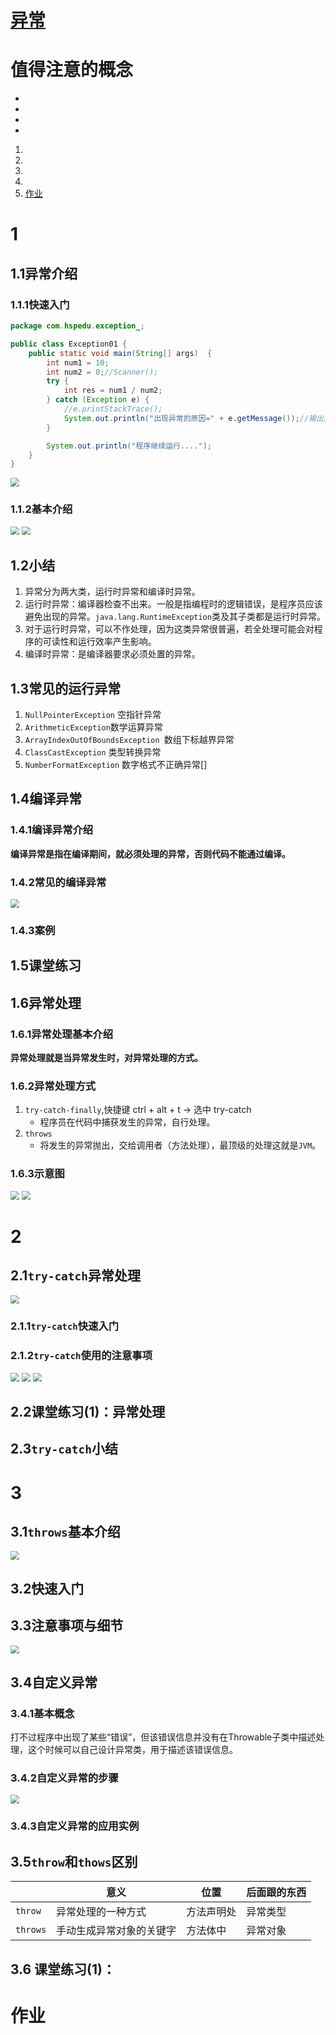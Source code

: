 # [异常](./TCH_Han/Chapter12.md)  
# 值得注意的概念
- 
- 
- 
-  
1. [](#1)
2. [](#2)
3. [](#3)
4. [](#4)
5. [作业](#作业)  
# 1

## 1.1异常介绍

### 1.1.1快速入门

```java
package com.hspedu.exception_;

public class Exception01 {
    public static void main(String[] args)  {
        int num1 = 10;
        int num2 = 0;//Scanner();
        try {
            int res = num1 / num2;
        } catch (Exception e) {
            //e.printStackTrace();
            System.out.println("出现异常的原因=" + e.getMessage());//输出异常信息
        }

        System.out.println("程序继续运行....");
    }
}
```

<img src="../img/TCH_Han/ch12_13.png" style="zoom:87%;" />



### 1.1.2基本介绍

<img src="../img/TCH_Han/ch12_2.png" style="zoom:87%;" />

<img src="../img/TCH_Han/ch12_1.png" style="zoom:87%;" />





## 1.2小结

1. 异常分为两大类，运行时异常和编译时异常。
2. 运行时异常：编译器检查不出来。一般是指编程时的逻辑错误，是程序员应该避免出现的异常。```java.lang.RuntimeException```类及其子类都是运行时异常。
3. 对于运行时异常，可以不作处理，因为这类异常很普遍，若全处理可能会对程序的可读性和运行效率产生影响。
4. 编译时异常：是编译器要求必须处置的异常。



## 1.3常见的运行异常

1. ```NullPointerException``` 空指针异常 
2. ```ArithmeticException```数学运算异常 
3. ```ArrayIndexOutOfBoundsException ```数组下标越界异常 
4.  ```ClassCastException``` 类型转换异常 
5. ```NumberFormatException``` 数字格式不正确异常[]





## 1.4编译异常

### 1.4.1编译异常介绍

**编译异常是指在编译期间，就必须处理的异常，否则代码不能通过编译。**



### 1.4.2常见的编译异常

<img src="../img/TCH_Han/ch12_3.png" style="zoom:87%;" />

### 1.4.3案例





## 1.5课堂练习





## 1.6异常处理

### 1.6.1异常处理基本介绍

**异常处理就是当异常发生时，对异常处理的方式。**



### 1.6.2异常处理方式

1. ```try-catch-finally```,快捷键 ctrl + alt + t -> 选中 try-catch
   - 程序员在代码中捕获发生的异常，自行处理。
2. ```throws```
   - 将发生的异常抛出，交给调用者（方法处理），最顶级的处理这就是```JVM```。



### 1.6.3示意图

<img src="../img/TCH_Han/ch12_4.png" style="zoom:87%;" />

<img src="../img/TCH_Han/ch12_5.png" style="zoom:87%;" />



# 2

## 2.1```try-catch```异常处理

<img src="../img/TCH_Han/ch12_6.png" style="zoom:87%;" />

### 2.1.1```try-catch```快速入门



### 2.1.2```try-catch```使用的注意事项

<img src="../img/TCH_Han/ch12_7.png" style="zoom:87%;" />

<img src="../img/TCH_Han/ch12_8.png" style="zoom:87%;" />

<img src="../img/TCH_Han/ch12_9.png" style="zoom:87%;" />



## 2.2课堂练习(1)：异常处理



## 2.3```try-catch```小结

# 3

## 3.1```throws```基本介绍

<img src="../img/TCH_Han/ch12_10.png" style="zoom:87%;" />

## 3.2快速入门



## 3.3注意事项与细节

<img src="../img/TCH_Han/ch12_11.png" style="zoom:87%;" />





## 3.4自定义异常

### 3.4.1基本概念

打不过程序中出现了某些“错误”，但该错误信息并没有在Throwable子类中描述处理，这个时候可以自己设计异常类，用于描述该错误信息。



### 3.4.2自定义异常的步骤

<img src="../img/TCH_Han/ch12_12.png" style="zoom:87%;" />



### 3.4.3自定义异常的应用实例



## 3.5```throw```和```thows```区别



|              | 意义                     | 位置       | 后面跟的东西 |
| ------------ | ------------------------ | ---------- | ------------ |
| ```throw```  | 异常处理的一种方式       | 方法声明处 | 异常类型     |
| ```throws``` | 手动生成异常对象的关键字 | 方法体中   | 异常对象     |





## 3.6 课堂练习(1)：





# 作业
```
```